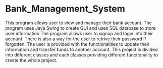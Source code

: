 # Bank_Management_System
This program allows user to view and manage their bank account. The program uses Java Swing to create GUI and uses SQL database to store user information
The program allows user to signup and login into their account. There is also a way for the user to retrive their password if forgotten. The user is provided with the functionalities to update their information and transfer funds to another account. This project is divided into different classes and each classes providing different functionality to create the whole project. 